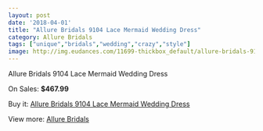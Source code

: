 ```yaml
---
layout: post
date: '2018-04-01'
title: "Allure Bridals 9104 Lace Mermaid Wedding Dress"
category: Allure Bridals
tags: ["unique","bridals","wedding","crazy","style"]
image: http://img.eudances.com/11699-thickbox_default/allure-bridals-9104-lace-mermaid-wedding-dress.jpg
---
```

Allure Bridals 9104 Lace Mermaid Wedding Dress

On Sales: **$467.99**
<a href="https://www.eudances.com/en/allure-bridals/3694-allure-bridals-9104-lace-mermaid-wedding-dress.html"><amp-img layout="responsive" width="600" height="600" src="//img.eudances.com/11699-thickbox_default/allure-bridals-9104-lace-mermaid-wedding-dress.jpg" alt="Allure Bridals 9104 Lace Mermaid Wedding Dress 0" /></a>
<a href="https://www.eudances.com/en/allure-bridals/3694-allure-bridals-9104-lace-mermaid-wedding-dress.html"><amp-img layout="responsive" width="600" height="600" src="//img.eudances.com/11704-thickbox_default/allure-bridals-9104-lace-mermaid-wedding-dress.jpg" alt="Allure Bridals 9104 Lace Mermaid Wedding Dress 1" /></a>
<a href="https://www.eudances.com/en/allure-bridals/3694-allure-bridals-9104-lace-mermaid-wedding-dress.html"><amp-img layout="responsive" width="600" height="600" src="//img.eudances.com/11703-thickbox_default/allure-bridals-9104-lace-mermaid-wedding-dress.jpg" alt="Allure Bridals 9104 Lace Mermaid Wedding Dress 2" /></a>
<a href="https://www.eudances.com/en/allure-bridals/3694-allure-bridals-9104-lace-mermaid-wedding-dress.html"><amp-img layout="responsive" width="600" height="600" src="//img.eudances.com/11702-thickbox_default/allure-bridals-9104-lace-mermaid-wedding-dress.jpg" alt="Allure Bridals 9104 Lace Mermaid Wedding Dress 3" /></a>
<a href="https://www.eudances.com/en/allure-bridals/3694-allure-bridals-9104-lace-mermaid-wedding-dress.html"><amp-img layout="responsive" width="600" height="600" src="//img.eudances.com/11701-thickbox_default/allure-bridals-9104-lace-mermaid-wedding-dress.jpg" alt="Allure Bridals 9104 Lace Mermaid Wedding Dress 4" /></a>
<a href="https://www.eudances.com/en/allure-bridals/3694-allure-bridals-9104-lace-mermaid-wedding-dress.html"><amp-img layout="responsive" width="600" height="600" src="//img.eudances.com/11700-thickbox_default/allure-bridals-9104-lace-mermaid-wedding-dress.jpg" alt="Allure Bridals 9104 Lace Mermaid Wedding Dress 5" /></a>

Buy it: [Allure Bridals 9104 Lace Mermaid Wedding Dress](https://www.eudances.com/en/allure-bridals/3694-allure-bridals-9104-lace-mermaid-wedding-dress.html "Allure Bridals 9104 Lace Mermaid Wedding Dress")

View more: [Allure Bridals](https://www.eudances.com/en/2-allure-bridals "Allure Bridals")